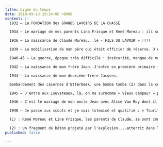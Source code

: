 ```yaml
---
title: Ligne du temps
date: 2018-09-13 19:24:00 +0000
content: |-
  1932 – La FONDATION des GRANDS LAVOIRS DE LA CHASSE

  1934 – Le mariage de mes parents Lina Frisque et René Moreau : ils se sont connus au lavoir !(1)

  1936 – La naissance de Claude Moreau...le « FILS DU LAVOIR » !!!!

  1939 – La mobilisation de mon père qui était officier de réserve. D'où son remplacement par son frère Jean  au lavoir. Il y reste jusque dans les années 1960-1970

  1940-45 – La guerre, époque très difficile : insécurité, manque de matières premières...

  1942 – La naissance de mon frère Jean. J'entre en première primaire (trop tôt, j'étais mieux en gardienne, je n'avais pas encore six ans...

  1944 – La naissance de mon deuxième frère Jacques.

  Bombardement des casernes d'Etterbeek, une bombe tombe (2) dans la cour de mon école : nous étions en rang debout dans les caves. Grosse émotion, énorme trou, vitres brisées mais pas de blessés. Le fils du Lavoir s'y trouvait. J’officialisais mon surnom !

  1945 – J'entre aux Louveteaux, là, on me surnomme « Vieux campeur » parce que mon père st un ancien scout des premières heures du Scoutisme. J'ai donc campé depuis ma tendre enfance dans des conditions très différentes qu'actuellement !

  1946 – C'est le mariage de mon oncle Jean avec Alice Van Roy dont il fit la connaissance.... au Lavoir. Elle était la fille d'une famille de commerçants au carrefour de la Chasse.

  1948 – Je passe aux scouts et je suis totemisé et qualifié : « Taurillon Woodcraft » !

  (1) : René Moreau et Lina Frisque, les parents de Claude, se sont connus au Lavoir....son oncle Jean épouse Alice Van Roy, fille de commerçants établis au carrefour de la Chasse....une sympathique « entre-soi » etterbeekois (bruxellois).

  (2) : Un fragment de béton projeté par l'explosion....atterrit dans le jardin de la maison d'Isabelle, située à l'arrière de l'école (le grand-père d'Isabelle qui prenait plaisir à observer les avions bombardiers était miraculeusement absent ce jour là !).
published: false

---
```

